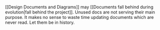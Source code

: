 [[Design Documents and Diagrams]] may [[Documents fall behind during evolution|fall behind the project]]. Unused docs  are not serving their main purpose. It makes no sense to waste time updating documents which are never read. Let them be in history.
